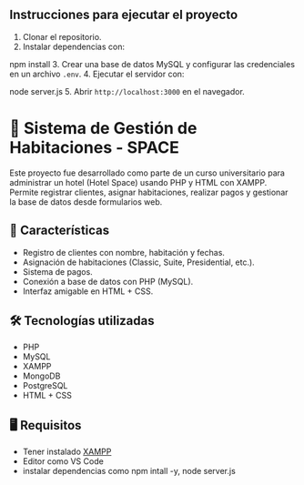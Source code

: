 ## Instrucciones para ejecutar el proyecto

1. Clonar el repositorio.
2. Instalar dependencias con:

npm install
3. Crear una base de datos MySQL y configurar las credenciales en un archivo `.env`.
4. Ejecutar el servidor con:

node server.js
5. Abrir `http://localhost:3000` en el navegador.


# 🏨 Sistema de Gestión de Habitaciones - SPACE

Este proyecto fue desarrollado como parte de un curso universitario para administrar un hotel (Hotel Space) usando PHP y HTML con XAMPP. Permite registrar clientes, asignar habitaciones, realizar pagos y gestionar la base de datos desde formularios web.

## 📌 Características

- Registro de clientes con nombre, habitación y fechas.
- Asignación de habitaciones (Classic, Suite, Presidential, etc.).
- Sistema de pagos.
- Conexión a base de datos con PHP (MySQL).
- Interfaz amigable en HTML + CSS.

## 🛠️ Tecnologías utilizadas

- PHP
- MySQL
- XAMPP
- MongoDB
- PostgreSQL
- HTML + CSS


## 🖥️ Requisitos

- Tener instalado [XAMPP](https://www.apachefriends.org/index.html)
- Editor como VS Code 
- instalar dependencias como npm intall -y, node server.js



